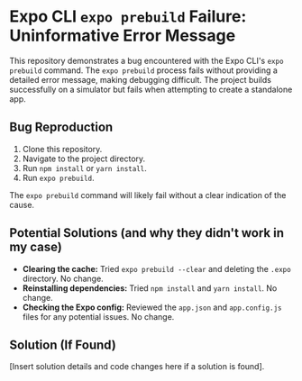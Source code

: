# Expo CLI `expo prebuild` Failure: Uninformative Error Message

This repository demonstrates a bug encountered with the Expo CLI's `expo prebuild` command. The `expo prebuild` process fails without providing a detailed error message, making debugging difficult. The project builds successfully on a simulator but fails when attempting to create a standalone app.

## Bug Reproduction

1. Clone this repository.
2. Navigate to the project directory.
3. Run `npm install` or `yarn install`.
4. Run `expo prebuild`.

The `expo prebuild` command will likely fail without a clear indication of the cause.

## Potential Solutions (and why they didn't work in my case)

* **Clearing the cache:** Tried `expo prebuild --clear` and deleting the `.expo` directory.  No change.
* **Reinstalling dependencies:** Tried `npm install` and `yarn install`. No change.
* **Checking the Expo config:** Reviewed the `app.json` and `app.config.js` files for any potential issues. No change.

## Solution (If Found)

[Insert solution details and code changes here if a solution is found].
